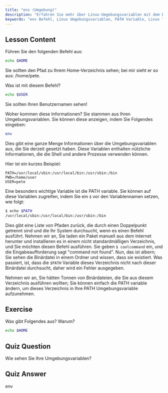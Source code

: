 ```yaml
---
title: "env (Umgebung)"
description: "Erfahren Sie mehr über Linux-Umgebungsvariablen mit dem Befehl 'env'. Verstehen Sie die Variablen PATH, HOME und USER. Erhalten Sie eine Einführung in die Verwaltung Ihrer Linux-Umgebung."
keywords: "env Befehl, Linux Umgebungsvariablen, PATH Variable, Linux Tutorial, Linux für Anfänger, Shell Variablen, Linux Anleitung"
---
```


## Lesson Content

Führen Sie den folgenden Befehl aus:

```bash
echo $HOME
```

Sie sollten den Pfad zu Ihrem Home-Verzeichnis sehen; bei mir sieht er so aus: /home/pete.

Was ist mit diesem Befehl?

```bash
echo $USER
```

Sie sollten Ihren Benutzernamen sehen!

Woher kommen diese Informationen? Sie stammen aus Ihren Umgebungsvariablen. Sie können diese anzeigen, indem Sie Folgendes eingeben:

```bash
env
```

Dies gibt eine ganze Menge Informationen über die Umgebungsvariablen aus, die Sie derzeit gesetzt haben. Diese Variablen enthalten nützliche Informationen, die die Shell und andere Prozesse verwenden können.

Hier ist ein kurzes Beispiel:

```plaintext
PATH=/usr/local/sbin:/usr/local/bin:/usr/sbin:/bin
PWD=/home/user
USER=pete
```

Eine besonders wichtige Variable ist die PATH variable. Sie können auf diese Variablen zugreifen, indem Sie ein `$` vor den Variablennamen setzen, wie folgt:

```bash
$ echo $PATH
/usr/local/sbin:/usr/local/bin:/usr/sbin:/bin
```

Dies gibt eine Liste von Pfaden zurück, die durch einen Doppelpunkt getrennt sind und die Ihr System durchsucht, wenn es einen Befehl ausführt. Nehmen wir an, Sie laden ein Paket manuell aus dem Internet herunter und installieren es in einem nicht standardmäßigen Verzeichnis, und Sie möchten diesen Befehl ausführen. Sie geben `$ coolcommand` ein, und die Eingabeaufforderung sagt "command not found". Nun, das ist albern; Sie sehen die Binärdatei in einem Ordner und wissen, dass sie existiert. Was passiert, ist, dass die `$PATH` Variable dieses Verzeichnis nicht nach dieser Binärdatei durchsucht, daher wird ein Fehler ausgegeben.

Nehmen wir an, Sie hätten Tonnen von Binärdateien, die Sie aus diesem Verzeichnis ausführen wollten; Sie können einfach die PATH variable ändern, um dieses Verzeichnis in Ihre PATH Umgebungsvariable aufzunehmen.

## Exercise

Was gibt Folgendes aus? Warum?

```bash
echo $HOME
```

## Quiz Question

Wie sehen Sie Ihre Umgebungsvariablen?

## Quiz Answer

env
